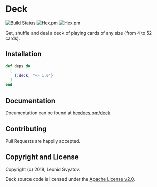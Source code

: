 # Deck

[![Build Status](https://travis-ci.org/svyatov/deck?branch=master)](https://travis-ci.org/svyatov/deck)
[![Hex.pm](https://img.shields.io/hexpm/v/deck.svg)](https://hex.pm/packages/deck)
[![Hex.pm](https://img.shields.io/hexpm/dt/deck.svg)](https://hex.pm/packages/deck)

Get, shuffle and deal a deck of playing cards of any size (from 4 to 52 cards).

## Installation

```elixir
def deps do
  [
    {:deck, "~> 1.0"}
  ]
end
```

## Documentation

Documentation can be found at [hexdocs.pm/deck](https://hexdocs.pm/deck).

## Contributing

Pull Requests are happily accepted.


## Copyright and License

Copyright (c) 2018, Leonid Svyatov.

Deck source code is licensed under the [Apache License v2.0](LICENSE).

